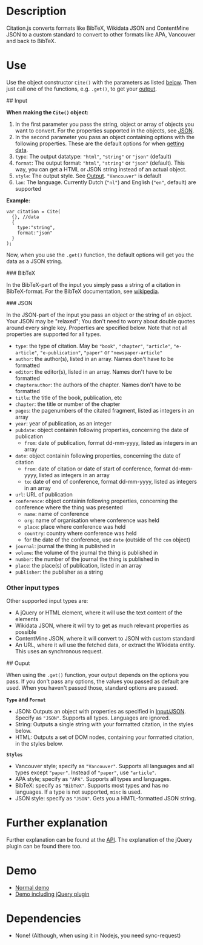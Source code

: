 # Description

Citation.js converts formats like BibTeX, Wikidata JSON and ContentMine JSON to a custom standard to convert to other formats like APA, Vancouver and back to BibTeX.

# Use

Use the object constructor `Cite()` with the parameters as listed [below](#input). Then just call one of the functions, e.g. `.get()`, to get your [output](#output).

<a name="input">
## Input
</a>

**When making the `Cite()` object:**

1. In the first parameter you pass the string, object or array of objects you want to convert. For the properties supported in the objects, see [JSON](#json).
2. In the second parameter you pass an object containing options with the following properties. These are the default options for when [getting data](Cite.html#.get).
  1. `type`: The output datatype: `"html"`, `"string"` or `"json"` (default)
  2. `format`: The output format: `"html"`, `"string"` or `"json"` (default). This way, you can get a HTML or JSON string instead of an actual object.
  3. `style`: The output style. See [Output](#output). `"Vancouver"` is default
  4. `lan`: The language. Currently Dutch (`"nl"`) and English (`"en"`, default) are supported

**Example:**

    var citation = Cite(
      {}, //data
      {
        type:"string",
        format:"json"
      }
    );

Now, when you use the `.get()` function, the default options will get you the data as a JSON string.

<a name="bibtex">
### BibTeX
</a>

In the BibTeX-part of the input you simply pass a string of a citation in BibTeX-format. For the BibTeX documentation, see [wikipedia](https://en.wikipedia.org/wiki/BibTeX#Bibliographic_information_file).

<a name="json">
### JSON
</a>

In the JSON-part of the input you pass an object or the string of an object. Your JSON may be "relaxed"; You don't need to worry about double quotes around every single key. Properties are specified below. Note that not all properties are supported for all types.

* `type`: the type of citation. May be `"book"`, `"chapter"`, `"article"`, `"e-article"`, `"e-publication"`, `"paper"` or `"newspaper-article"`
* `author`: the author(s), listed in an array. Names don't have to be formatted
* `editor`: the editor(s), listed in an array. Names don't have to be formatted
* `chapterauthor`: the authors of the chapter. Names don't have to be formatted
* `title`: the title of the book, publication, etc
* `chapter`: the title or number of the chapter
* `pages`: the pagenumbers of the citated fragment, listed as integers in an array
* `year`: year of publication, as an integer
* `pubdate`: object containin following properties, concerning the date of publication
  * `from`: date of publication, format dd-mm-yyyy, listed as integers in an array
* `date`: object containin following properties, concerning the date of citation
  * `from`: date of citation or date of start of conference, format dd-mm-yyyy, listed as integers in an array
  * `to`: date of end of conference, format dd-mm-yyyy, listed as integers in an array
* `url`: URL of publication
* `conference`: object containin following properties, concerning the conference where the thing was presented
  * `name`: name of conference
  * `org`: name of organisation where conference was held
  * `place`: place where conference was held
  * `country`: country where conference was held
  * for the date of the conference, use `date` (outside of the `con` object)
* `journal`: journal the thing is published in
* `volume`: the volume of the journal the thing is published in
* `number`: the number of the journal the thing is published in 
* `place`: the place(s) of publication, listed in an array
* `publisher`: the publisher as a string

### Other input types

Other supported input types are:
* A jQuery or HTML element, where it will use the text content of the elements
* Wikidata JSON, where it will try to get as much relevant properties as possible
* ContentMine JSON, where it will convert to JSON with custom standard
* An URL, where it wil use the fetched data, or extract the Wikidata entity. This uses an synchronous request.

<a name="output">
## Ouput
</a>

When using the `.get()` function, your output depends on the options you pass. If you don't pass any options, the values you passed as default are used. When you haven't passed those, standard options are passed.

**`Type` and `Format`**

* JSON: Outputs an object with properties as specified in [Input/JSON](#json). Specify as `"JSON"`. Supports all types. Languages are ignored.
* String: Outputs a single string with your formatted citation, in the styles below.
* HTML: Outputs a set of DOM nodes, containing your formatted citation, in the styles below.

**`Styles`**

* Vancouver style; specify as `"Vancouver"`. Supports all languages and all types except `"paper"`. Instead of `"paper"`, use `"article"`.
* APA style; specify as `"APA"`. Supports all types and languages.
* BibTeX: specify as `"BibTeX"`. Supports most types and has no languages. If a type is not supported, `misc` is used.
* JSON style: specify as `"JSON"`. Gets you a HMTL-formatted JSON string.

# Further explanation

Further explanation can be found at the [API](https://larsgw.github.io/citation.js/docs/api/). The explanation of the jQuery plugin can be found there too.

# Demo

* [Normal demo](https://larsgw.github.io/citation.js/docs/demo/demo.html)
* [Demo including jQuery plugin](https://larsgw.github.io/citation.js/docs/demo/jquery.html)

# Dependencies

* None! (Although, when using it in Nodejs, you need sync-request)